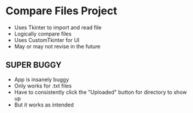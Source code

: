 # Compare Files Project

- Uses Tkinter to import and read file
- Logically compare files
- Uses CustomTkinter for UI
- May or may not revise in the future
## SUPER BUGGY

- App is insanely buggy
- Only works for .txt files
- Have to consistently click the "Uploaded" button for directory to show up
- But it works as intended